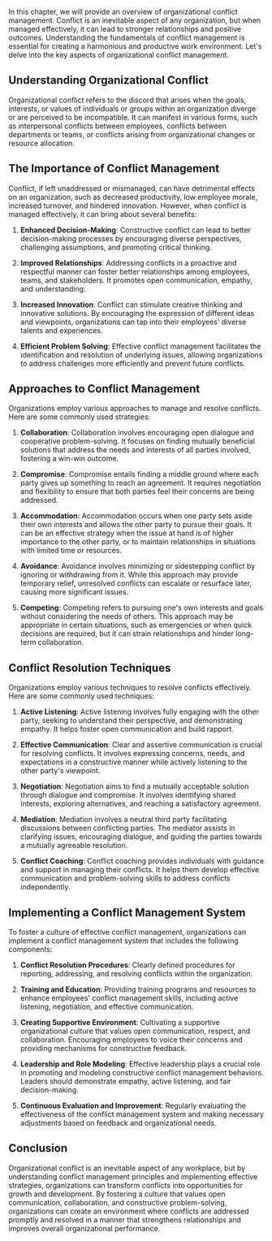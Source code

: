 
In this chapter, we will provide an overview of organizational conflict management. Conflict is an inevitable aspect of any organization, but when managed effectively, it can lead to stronger relationships and positive outcomes. Understanding the fundamentals of conflict management is essential for creating a harmonious and productive work environment. Let's delve into the key aspects of organizational conflict management.

## Understanding Organizational Conflict

Organizational conflict refers to the discord that arises when the goals, interests, or values of individuals or groups within an organization diverge or are perceived to be incompatible. It can manifest in various forms, such as interpersonal conflicts between employees, conflicts between departments or teams, or conflicts arising from organizational changes or resource allocation.

## The Importance of Conflict Management

Conflict, if left unaddressed or mismanaged, can have detrimental effects on an organization, such as decreased productivity, low employee morale, increased turnover, and hindered innovation. However, when conflict is managed effectively, it can bring about several benefits:

1. **Enhanced Decision-Making**: Constructive conflict can lead to better decision-making processes by encouraging diverse perspectives, challenging assumptions, and promoting critical thinking.
    
2. **Improved Relationships**: Addressing conflicts in a proactive and respectful manner can foster better relationships among employees, teams, and stakeholders. It promotes open communication, empathy, and understanding.
    
3. **Increased Innovation**: Conflict can stimulate creative thinking and innovative solutions. By encouraging the expression of different ideas and viewpoints, organizations can tap into their employees' diverse talents and experiences.
    
4. **Efficient Problem Solving**: Effective conflict management facilitates the identification and resolution of underlying issues, allowing organizations to address challenges more efficiently and prevent future conflicts.
    

## Approaches to Conflict Management

Organizations employ various approaches to manage and resolve conflicts. Here are some commonly used strategies:

1. **Collaboration**: Collaboration involves encouraging open dialogue and cooperative problem-solving. It focuses on finding mutually beneficial solutions that address the needs and interests of all parties involved, fostering a win-win outcome.
    
2. **Compromise**: Compromise entails finding a middle ground where each party gives up something to reach an agreement. It requires negotiation and flexibility to ensure that both parties feel their concerns are being addressed.
    
3. **Accommodation**: Accommodation occurs when one party sets aside their own interests and allows the other party to pursue their goals. It can be an effective strategy when the issue at hand is of higher importance to the other party, or to maintain relationships in situations with limited time or resources.
    
4. **Avoidance**: Avoidance involves minimizing or sidestepping conflict by ignoring or withdrawing from it. While this approach may provide temporary relief, unresolved conflicts can escalate or resurface later, causing more significant issues.
    
5. **Competing**: Competing refers to pursuing one's own interests and goals without considering the needs of others. This approach may be appropriate in certain situations, such as emergencies or when quick decisions are required, but it can strain relationships and hinder long-term collaboration.
    

## Conflict Resolution Techniques

Organizations employ various techniques to resolve conflicts effectively. Here are some commonly used techniques:

1. **Active Listening**: Active listening involves fully engaging with the other party, seeking to understand their perspective, and demonstrating empathy. It helps foster open communication and build rapport.
    
2. **Effective Communication**: Clear and assertive communication is crucial for resolving conflicts. It involves expressing concerns, needs, and expectations in a constructive manner while actively listening to the other party's viewpoint.
    
3. **Negotiation**: Negotiation aims to find a mutually acceptable solution through dialogue and compromise. It involves identifying shared interests, exploring alternatives, and reaching a satisfactory agreement.
    
4. **Mediation**: Mediation involves a neutral third party facilitating discussions between conflicting parties. The mediator assists in clarifying issues, encouraging dialogue, and guiding the parties towards a mutually agreeable resolution.
    
5. **Conflict Coaching**: Conflict coaching provides individuals with guidance and support in managing their conflicts. It helps them develop effective communication and problem-solving skills to address conflicts independently.
    

## Implementing a Conflict Management System

To foster a culture of effective conflict management, organizations can implement a conflict management system that includes the following components:

1. **Conflict Resolution Procedures**: Clearly defined procedures for reporting, addressing, and resolving conflicts within the organization.
    
2. **Training and Education**: Providing training programs and resources to enhance employees' conflict management skills, including active listening, negotiation, and effective communication.
    
3. **Creating Supportive Environment**: Cultivating a supportive organizational culture that values open communication, respect, and collaboration. Encouraging employees to voice their concerns and providing mechanisms for constructive feedback.
    
4. **Leadership and Role Modeling**: Effective leadership plays a crucial role in promoting and modeling constructive conflict management behaviors. Leaders should demonstrate empathy, active listening, and fair decision-making.
    
5. **Continuous Evaluation and Improvement**: Regularly evaluating the effectiveness of the conflict management system and making necessary adjustments based on feedback and organizational needs.
    

## Conclusion

Organizational conflict is an inevitable aspect of any workplace, but by understanding conflict management principles and implementing effective strategies, organizations can transform conflicts into opportunities for growth and development. By fostering a culture that values open communication, collaboration, and constructive problem-solving, organizations can create an environment where conflicts are addressed promptly and resolved in a manner that strengthens relationships and improves overall organizational performance.
